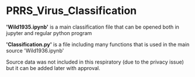 # PRRS_Virus_Classification

**'Wild1935.ipynb'** is a main classification file that can be opened both in jupyter and regular python program 

**'Classification.py'** is a file including many functions that is used in the main source 'Wild1936.ipynb'

Source data was not included in this respiratory (due to the privacy issue) but it can be added later with approval.
